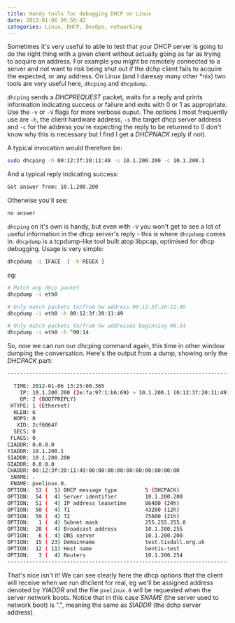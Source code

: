 ```yaml
---
title: Handy tools for debugging DHCP on Linux
date: 2012-01-06 09:58:42
categories: Linux, DHCP, DevOps, networking
---
```


Sometimes it's very useful to able to test that your DHCP server is going to do the right thing with a given client without actually going as far as trying to acquire an address. For example you might be remotely connected to a server and not want to risk being shut out if the dchp client fails to acquire the expected, or any address. On Linux (and I daresay many other \*nix) two tools are very useful here, `dhcping` and `dhcpdump`.

`dhcping` sends a *DHCPREQUEST* packet, waits for a reply and prints information indicating success or failure and exits with 0 or 1 as appropriate. Use the `-v` or `-V` flags for more verbose ouput. The options I most frequently use are `-h`, the client hardware address, `-s` the target dhcp server address and `-c` for the address you're expecting the reply to be returned to (I don't know why this is necessary but I find I get a *DHCPNACK* reply if not).

A typical invocation would therefore be:

```bash
sudo dhcping -h 00:12:3f:20:11:49 -s 10.1.200.200 -c 10.1.200.1
```

And a typical reply indicating success:

```bash
Got answer from: 10.1.200.200
```

Otherwise you'll see:

```bash
no answer
```

`dhcping` on it's own is handy, but even with `-V` you won't get to see a lot of useful information in the dhcp server's reply - this is where `dhcpdump` comes in. `dhcpdump` is a tcpdump-like tool built atop libpcap, optimised for dhcp debugging. Usage is very simple:

```bash
dhcpdump -i IFACE  [ -h REGEX ]
```

eg:

```bash
# Match any dhcp packet
dhcpdump -i eth0

# Only match packets to/from hw address 00:12:3f:20:11:49
dhcpdump -i eth0 -h 00:12:3f:20:11:49

# Only match packets to/from hw addresses beginning 00:14
dhcpdump -i eth0 -h ^00:14
```


So, *now* we can run our dhcping command again, this time in other window dumping the conversation. Here's the output from a dump, showing only the *DHCPACK* part:

```bash
---------------------------------------------------------------------------

  TIME: 2012-01-06 13:25:00.365
    IP: 10.1.200.200 (2e:fa:97:1:b6:69) > 10.1.200.1 (0:12:3f:20:11:49)
    OP: 2 (BOOTPREPLY)
 HTYPE: 1 (Ethernet)
  HLEN: 6
  HOPS: 0
   XID: 2cf6064f
  SECS: 0
 FLAGS: 0
CIADDR: 0.0.0.0
YIADDR: 10.1.200.1
SIADDR: 10.1.200.200
GIADDR: 0.0.0.0
CHADDR: 00:12:3f:20:11:49:00:00:00:00:00:00:00:00:00:00
 SNAME: .
 FNAME: pxelinux.0.
OPTION:  53 (  1) DHCP message type         5 (DHCPACK)
OPTION:  54 (  4) Server identifier         10.1.200.200
OPTION:  51 (  4) IP address leasetime      86400 (24h)
OPTION:  58 (  4) T1                        43200 (12h)
OPTION:  59 (  4) T2                        75600 (21h)
OPTION:   1 (  4) Subnet mask               255.255.255.0
OPTION:  28 (  4) Broadcast address         10.1.200.255
OPTION:   6 (  4) DNS server                10.1.200.200
OPTION:  15 ( 23) Domainname                test.tisdall.org.uk
OPTION:  12 ( 11) Host name                 bentis-test
OPTION:   3 (  4) Routers                   10.1.200.254
---------------------------------------------------------------------------
```

That's nice isn't it! We can see clearly here the dhcp options that the client will receive when we run dhclient for real, eg we'll be assigned address denoted by *YIADDR* and the file `pxelinux.0` will be requested when the server network boots. Notice that in this case *SNAME* (the server used to network boot) is ".", meaning the same as *SIADDR* (the dchp server address).
